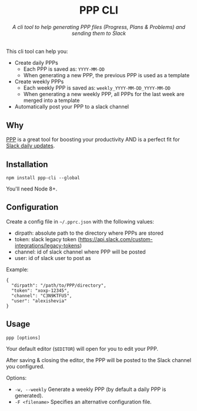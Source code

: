 <div align=center>
  <h1>PPP CLI</h1>
  <h6>A cli tool to help generating PPP files (Progress, Plans & Problems) and sending them to Slack<h6>
</div>


This cli tool can help you:
- Create daily PPPs
    - Each PPP is saved as: `YYYY-MM-DD`
    - When generating a new PPP, the previous PPP is used as a template
- Create weekly PPPs
    - Each weekly PPP is saved as: `weekly_YYYY-MM-DD_YYYY-MM-DD`
    - When generating a new weekly PPP, all PPPs for the last week are merged into a template
- Automatically post your PPP to a slack channel

## Why
[PPP](https://weekdone.com/resources/plans-progress-problems) is a great tool for boosting your productivity AND is a perfect fit for [Slack daily updates](https://medium.com/commit-push/slack-tip-for-developers-this-is-what-your-daily-updates-should-look-like-e7440f675c2d).

## Installation

```shell
npm install ppp-cli --global
```

You'll need Node 8+.

## Configuration
Create a config file in `~/.pprc.json` with the following values:
- dirpath: absolute path to the directory where PPPs are stored
- token: slack legacy token (https://api.slack.com/custom-integrations/legacy-tokens)
- channel: id of slack channel where PPP will be posted
- user: id of slack user to post as

Example:
```
{
  "dirpath": "/path/to/PPP/directory",
  "token": "xoxp-12345",
  "channel": "C3N9KTFU5",
  "user": "alexishevia"
}
```

## Usage
```
ppp [options]
```
Your default editor (`$EDITOR`) will open for you to edit your PPP.

After saving & closing the editor, the PPP will be posted to the Slack channel
you configured.

Options:
- `-w, --weekly`
    Generate a weekly PPP (by default a daily PPP is generated).
- `-F <filename>`
    Specifies an alternative configuration file.
